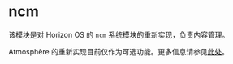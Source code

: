 # ncm
该模块是对 Horizon OS 的 `ncm` 系统模块的重新实现，负责内容管理。

Atmosphère 的重新实现目前仅作为可选功能。更多信息请参见[此处](../../features/configurations.md)。
